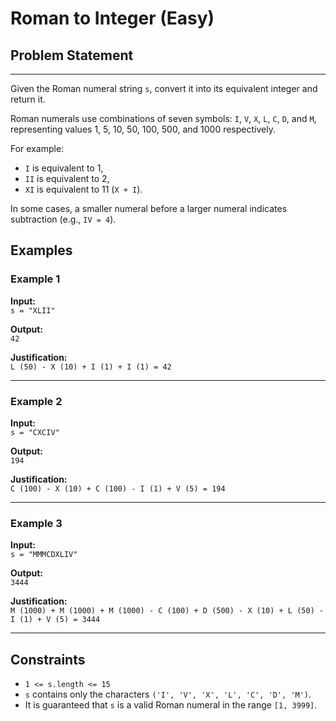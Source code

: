 # Roman to Integer (Easy)

## Problem Statement
---

Given the Roman numeral string `s`, convert it into its equivalent integer and return it.

Roman numerals use combinations of seven symbols: `I`, `V`, `X`, `L`, `C`, `D`, and `M`, representing values 1, 5, 10, 50, 100, 500, and 1000 respectively.

For example:
- `I` is equivalent to 1,
- `II` is equivalent to 2,
- `XI` is equivalent to 11 (`X + I`).

In some cases, a smaller numeral before a larger numeral indicates subtraction (e.g., `IV = 4`).

## Examples

### Example 1
**Input:**  
`s = "XLII"`

**Output:**  
`42`

**Justification:**  
`L (50) - X (10) + I (1) + I (1) = 42`

---

### Example 2
**Input:**  
`s = "CXCIV"`

**Output:**  
`194`

**Justification:**  
`C (100) - X (10) + C (100) - I (1) + V (5) = 194`

---

### Example 3
**Input:**  
`s = "MMMCDXLIV"`

**Output:**  
`3444`

**Justification:**  
`M (1000) + M (1000) + M (1000) - C (100) + D (500) - X (10) + L (50) - I (1) + V (5) = 3444`

---

## Constraints
- `1 <= s.length <= 15`
- `s` contains only the characters `('I', 'V', 'X', 'L', 'C', 'D', 'M')`.
- It is guaranteed that `s` is a valid Roman numeral in the range `[1, 3999]`.
